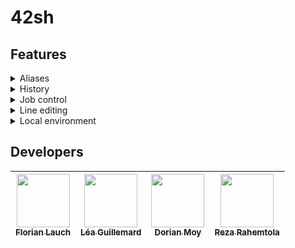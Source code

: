 # 42sh

## Features

<details>
  <summary>Aliases</summary>
  <br>
  <p>Making up new commands as abbreviations for longer, more complex commands:</p>
  <ul>
    <li><code>alias</code> lists all aliases</li>
    <li><code>alias name</code> displays the value of this alias</li>
    <li><code>alias name [word_list]</code> sets <code>word_list</code> as the value for <code>name</code></li>
    <li><code>unalias [name1, name2...]</code> remove the given aliases. <code>*</code> is supported.</li>
  </ul>
  <p>Special aliases supported:</p>
  <ul>
    <li><code>precmd</code> runs just before each prompt is printed</li>
    <li><code>cwdcmd</code> runs after every change of working directory</li>
  </ul>
</details>

<details>
  <summary>History</summary>
  <br>
  <p>Invoking previous commands using command history:</p>
  <ul>
    <li><code>!!</code> executes the previous command</li>
    <li><code>!n</code> executes the nth command that was previously executed</li>
    <li><code>!-n</code> executes the command that was executed <code>n</code> commands ago</li>
    <li><code>!string</code> executes the most recently executed command that starts with <code>string</code></li>
    <li><code>!?string</code> executes the most recently executed command that contains <code>string</code></li>
    <li><code>history [nb]</code> displays the previous commands (up to <code>nb</code> if specified) with their index and time of execution (<code>hh:mm</code>)</li>
  </ul>
  A <code>.42sh_history</code> file is also stored in the user's home folder to have a persistent history between sessions.
</details>

<details>
  <summary>Job control</summary>
  <br>
  <ul>
    <li><code>fg id</code> brings the specified job into the foreground, where <code>id</code> is the job ID</li>
    <li><code>jobs</code> lists all jobs</li>
  </ul>
</details>

<details>
  <summary>Line editing</summary>
  <br>
  <ul>
    <li><code>↑</code> and <code>↓</code> to select a command from the history to edit/execute</li>
    <li><code>←</code> and <code>→</code> to move in the input and edit it</li>
    <li><code>CTRL</code> + <code>L</code> to clear the screen</li>
  </ul>
</details>

<details>
  <summary>Local environment</summary>
  <br>
  <p>Variables specific to the current shell:</p>
  <ul>
    <li><code>set var = val</code> creates/updates <code>var</code> with <code>val</code></li>
    <li><code>set var1 var2 ...</code> creates/updates several variables with empty values</li>
    <li><code>-r</code> is an option that can be used with <code>set</code> for a read-only variable, which means that you won't be able to use <code>set</code> or <code>unset</code> on it again.</li>
    <li><code>unset var1 var2 ...</code> removes the given variables</li>
  </ul>
  <p>Preloaded variables:</p>
  <ul>
    <li><code>cwd</code> for the current working directory (will be updated when you change directory)</li>
    <li><code>euid</code> for the effective user id</li>
    <li><code>euser</code> for the effective username</li>
    <li><code>gid</code> for the user's group id</li>
    <li><code>group</code> for the user's group name</li>
    <li><code>history</code> explained below, set to <code>100</code> by default</li>
    <li><code>home</code> for the user's home directory</li>
    <li><code>owd</code> for the old working directory (will be updated when you change directory)</li>
    <li><code>uid</code> for the user id</li>
    <li><code>user</code> for the username</li>
  </ul>
  <p>Special variables supported:</p>
  <ul>
    <li><code>ignoreeof</code> to disable EOF shell exit if set to <code>0</code> or empty. If set to a number <code>n</code>, the shell will exit on the nth consecutive EOF.</li>
    <li><code>history</code> to set a limit of commands display by the builtin of the same name.</li>
  </ul>
</details>


## Developers
| [<img src="https://github.com/EdenComp.png?size=85" width=85><br><sub>Florian Lauch</sub>](https://github.com/EdenComp) | [<img src="https://github.com/Steci.png?size=85" width=85><br><sub>Léa Guillemard</sub>](https://github.com/Steci) | [<img src="https://github.com/Croos3r.png?size=85" width=85><br><sub>Dorian Moy</sub>](https://github.com/Croos3r) | [<img src="https://github.com/RezaRahemtola.png?size=85" width=85><br><sub>Reza Rahemtola</sub>](https://github.com/RezaRahemtola)
| :---: | :---: | :---: | :---:
